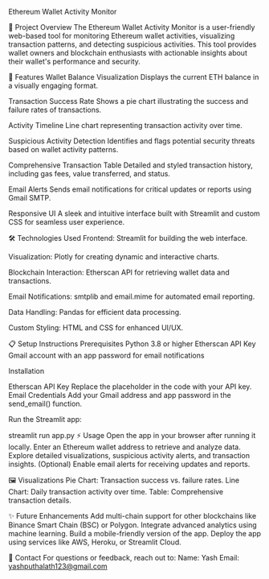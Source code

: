 Ethereum Wallet Activity Monitor

📜 Project Overview
The Ethereum Wallet Activity Monitor is a user-friendly web-based tool for monitoring Ethereum wallet activities, visualizing transaction patterns, and detecting suspicious activities. This tool provides wallet owners and blockchain enthusiasts with actionable insights about their wallet's performance and security.

🚀 Features
Wallet Balance Visualization
Displays the current ETH balance in a visually engaging format.

Transaction Success Rate
Shows a pie chart illustrating the success and failure rates of transactions.

Activity Timeline
Line chart representing transaction activity over time.

Suspicious Activity Detection
Identifies and flags potential security threats based on wallet activity patterns.

Comprehensive Transaction Table
Detailed and styled transaction history, including gas fees, value transferred, and status.

Email Alerts
Sends email notifications for critical updates or reports using Gmail SMTP.

Responsive UI
A sleek and intuitive interface built with Streamlit and custom CSS for seamless user experience.

🛠️ Technologies Used
Frontend: Streamlit for building the web interface.

Visualization: Plotly for creating dynamic and interactive charts.

Blockchain Interaction: Etherscan API for retrieving wallet data and transactions.

Email Notifications: smtplib and email.mime for automated email reporting.

Data Handling: Pandas for efficient data processing.

Custom Styling: HTML and CSS for enhanced UI/UX.

📋 Setup Instructions
Prerequisites
Python 3.8 or higher
Etherscan API Key
Gmail account with an app password for email notifications

Installation

Etherscan API Key
Replace the placeholder in the code with your API key.
Email Credentials
Add your Gmail address and app password in the send_email() function.

Run the Streamlit app:

streamlit run app.py
⚡ Usage
Open the app in your browser after running it locally.
Enter an Ethereum wallet address to retrieve and analyze data.
Explore detailed visualizations, suspicious activity alerts, and transaction insights.
(Optional) Enable email alerts for receiving updates and reports.

🖼️ Visualizations
Pie Chart: Transaction success vs. failure rates.
Line Chart: Daily transaction activity over time.
Table: Comprehensive transaction details.


✨ Future Enhancements
Add multi-chain support for other blockchains like Binance Smart Chain (BSC) or Polygon.
Integrate advanced analytics using machine learning.
Build a mobile-friendly version of the app.
Deploy the app using services like AWS, Heroku, or Streamlit Cloud.

📧 Contact
For questions or feedback, reach out to:
Name: Yash 
Email: yashputhalath123@gmail.com
